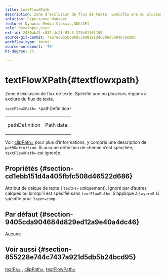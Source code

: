 ```yaml
---
title: textFlowXPath
description: Zone d’exclusion de flux de texte. Spécifie une ou plusieurs régions à exclure du flux de texte.
solution: Experience Manager
feature: Dynamic Media Classic,SDK/API
role: Developer,User
exl-id: 2430ab43-c032-4c2f-93c3-225e8116f100
source-git-commit: 7a07ec9550c0685c908191dd6806d5b84678820d
workflow-type: tm+mt
source-wordcount: '76'
ht-degree: 7%

---
```


# textFlowXPath{#textflowxpath}

Zone d’exclusion de flux de texte. Spécifie une ou plusieurs régions à exclure du flux de texte.

`textFlowXPath= *`pathDefinition`*`

<table id="simpletable_7E0EA48AEBB5426CBE948FCA18882C66"> 
 <tr class="strow"> 
  <td class="stentry"> <p><span class="varname"> pathDefinition</span> </p> </td> 
  <td class="stentry"> <p>Path data. </p></td> 
 </tr> 
</table>

Voir [clipPath=](../../../../../is-api/http-ref/image-serving-api-ref/c-http-protocol-reference/c-command-reference/r-clippath.md#reference-8139b1b52dc54749b51b109521ddf83d) pour plus d’informations, y compris une description de *`pathDefinition`*. Si aucune définition de chemin n’est spécifiée, `textFlowXPath=` est ignorée.

## Propriétés {#section-cd1ebb151d4a405fbfc508d46522d686}

Attribut de calque de texte ( `textPs=` uniquement). Ignoré par d’autres calques ou lorsqu’il est spécifié sans `textFlowPath=`. S’applique à `layer=0` si spécifié pour `layer=comp`.

## Par défaut {#section-9405cda904684d829ed12a9e40a4dc46}

Aucune

## Voir aussi {#section-855228e744c7437a921d5db5b24bcd95}

[textPs=](../../../../../is-api/http-ref/image-serving-api-ref/c-http-protocol-reference/c-command-reference/r-textps.md#reference-4209a2a6169f44278da2647cfb0cd767) , [clipPath=](../../../../../is-api/http-ref/image-serving-api-ref/c-http-protocol-reference/c-command-reference/r-clippath.md#reference-8139b1b52dc54749b51b109521ddf83d), [textFlowPath=](../../../../../is-api/http-ref/image-serving-api-ref/c-http-protocol-reference/c-command-reference/r-textflowpath.md#reference-0b8d9493d71342f0b6a64a6d221584ef)
